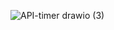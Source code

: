 ![API-timer drawio (3)](https://user-images.githubusercontent.com/72239384/138887245-3af1b4a0-bea3-4c9e-a7f2-f64be543592c.png)


